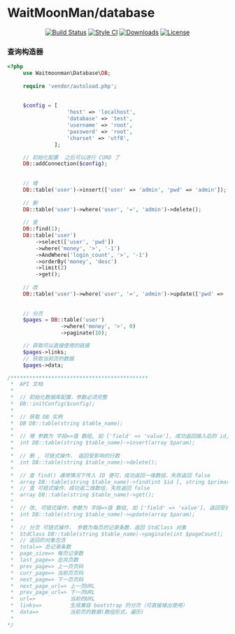  WaitMoonMan/database
===================================  
<p align="center">
<a href="https://packagist.org/packages/davidnineroc/database"><img src="https://travis-ci.org/DavidNineRoc/database.svg?branch=master" alt="Build Status"></a>
<a href="https://packagist.org/packages/davidnineroc/database"><img src="https://styleci.io/repos/96854420/shield?branch=master" alt="Style CI" Version"></a>
<a href="https://packagist.org/packages/davidnineroc/database"><img src="https://poser.pugx.org/davidnineroc/database/downloads" alt="Downloads"></a>
<a href="https://packagist.org/packages/davidnineroc/database"><img src="https://poser.pugx.org/laravel/passport/license.svg" alt="License"></a>
</p> 

### 查询构造器
```php
<?php
     use Waitmoonman\Database\DB;
     
     require 'vendor/autoload.php';
     
     
     $config = [
                   'host' => 'localhost',
                   'database' => 'test',
                   'username' => 'root',
                   'password' => 'root',
                   'charset' => 'utf8',
               ];

     // 初始化配置  之后可以进行 CURD 了
     DB::addConnection($config);
    
    
     // 增
     DB::table('user')->insert(['user' => 'admin', 'pwd' => 'admin']);
     
     // 删
     DB::table('user')->where('user', '=', 'admin')->delete();
      
     // 查
     DB::find(1);
     DB::table('user')
         ->select(['user', 'pwd'])
         ->where('money', '>', '-1')
         ->AndWhere('login_count', '>', '-1')
         ->orderBy('money', 'desc')
         ->limit(2)
         ->get();
     
     // 改
     DB::table('user')->where('user', '=', 'admin')->update(['pwd' => 'admin999', 'money' => 999]);
     
     
     // 分页
     $pages = DB::table('user')
                 ->where('money', '>', 0)
                 ->paginate(10);

     // 获取可以直接使用的链接
     $pages->links;
     // 获取当前页的数据
     $pages->data;

/********************************************
 *  API 文档
 * 
 *  // 初始化数据库配置，参数必须完整
 *  DB::initConfig($config);
 * 
 *  // 获取 DB 实例
 *  DB DB::table(string $table_name);
 * 
 *  // 增 参数为 字段=>值 数组, 如 ['field' => 'value'], 成功返回插入后的 id,失败返回 false
 *  int DB::table(string $table_name)->insert(array $param);
 * 
 *  // 删 , 可链式操作， 返回受影响的行数
 *  int DB::table(string $table_name)->delete();
 * 
 *  // 查 find() 通常情况下传入 ID 便可，成功返回一维数组，失败返回 false
 *  array DB::table(string $table_name)->find(int $id [, string $primary]);
 *  // 查 可链式操作，成功返二维数组，失败返回 false
 *  array DB::table(string $table_name)->get();
 *  
 *  // 改, 可链式操作，参数为 字段=>值 数组, 如 ['field' => 'value'], 返回受影响的行数
 *  int DB::table(string $table_name)->update(array $param);
 * 
 *  // 分页 可链式操作， 参数为每页的记录条数，返回 StdClass 对象
 *  StdClass DB::table(string $table_name)->paginate(int $pageCount);
 *  // 返回的对象包含
 *  total=> 总记录条数
 *  page_size=> 每页记录数
 *  last_page=> 总共页数
 *  prev_page=> 上一页页码
 *  curr_page=> 当前页页码
 *  next_page=> 下一页页码
 *  next_page_url=> 上一页URL
 *  prev_page_url=> 下一页URL
 *  url=>           当前的URL
 *  links=>         生成兼容 bootstrap 的分页（可直接输出使用） 
 *  data=>          当前页的数据(数组形式，遍历)
 * 
*/
```